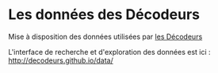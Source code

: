 # Les données des Décodeurs

Mise à disposition des données utilisées par [les Décodeurs](http://www.lemonde.fr/les-decodeurs/)

L'interface de recherche et d'exploration des données est ici : http://decodeurs.github.io/data/